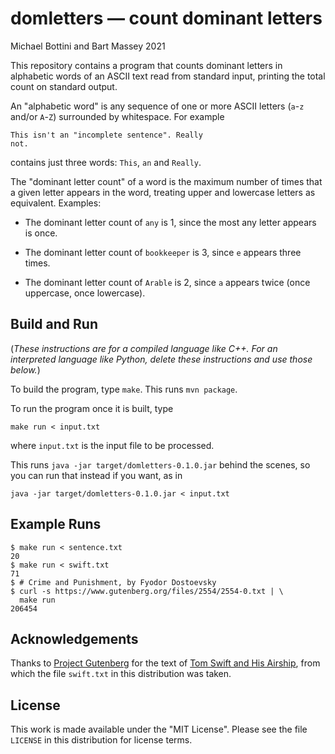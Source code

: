 # domletters — count dominant letters
Michael Bottini and Bart Massey 2021

This repository contains a program that counts dominant
letters in alphabetic words of an ASCII text read from
standard input, printing the total count on standard output.

An "alphabetic word" is any sequence of one or more
ASCII letters (`a`-`z` and/or `A`-`Z`) surrounded by
whitespace. For example

    This isn't an "incomplete sentence". Really
    not.

contains just three words: `This`, `an` and `Really`.

The "dominant letter count" of a word is the maximum number of
times that a given letter appears in the word, treating
upper and lowercase letters as equivalent. Examples:

* The dominant letter count of `any` is 1, since the most any
  letter appears is once.

* The dominant letter count of `bookkeeper` is 3, since `e`
  appears three times.

* The dominant letter count of `Arable` is 2, since `a`
  appears twice (once uppercase, once lowercase).

## Build and Run

(*These instructions are for a compiled language like
C++. For an interpreted language like Python, delete these
instructions and use those below.*)

To build the program, type `make`. This runs `mvn package`.

To run the program once it is built, type

    make run < input.txt

where `input.txt` is the input file to be processed.

This runs `java -jar target/domletters-0.1.0.jar` behind the scenes,
so you can run that instead if you want, as in

    java -jar target/domletters-0.1.0.jar < input.txt

## Example Runs

    $ make run < sentence.txt
    20
    $ make run < swift.txt
    71
    $ # Crime and Punishment, by Fyodor Dostoevsky
    $ curl -s https://www.gutenberg.org/files/2554/2554-0.txt | \
      make run
    206454

## Acknowledgements

Thanks to [Project Gutenberg](http://gutenberg.org) for the
text of
[Tom Swift and His Airship](https://www.gutenberg.org/cache/epub/3005/pg3005.txt),
from which the file `swift.txt` in this distribution was
taken.

## License

This work is made available under the "MIT License". Please
see the file `LICENSE` in this distribution for license
terms.

